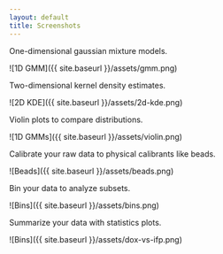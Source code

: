 ```yaml
---
layout: default
title: Screenshots
---
```


One-dimensional gaussian mixture models.

![1D GMM]({{ site.baseurl }}/assets/gmm.png)

Two-dimensional kernel density estimates.

![2D KDE]({{ site.baseurl }}/assets/2d-kde.png)

Violin plots to compare distributions.

![1D GMMs]({{ site.baseurl }}/assets/violin.png)

Calibrate your raw data to physical calibrants like beads.

![Beads]({{ site.baseurl }}/assets/beads.png)

Bin your data to analyze subsets.

![Bins]({{ site.baseurl }}/assets/bins.png)

Summarize your data with statistics plots.

![Bins]({{ site.baseurl }}/assets/dox-vs-ifp.png)

